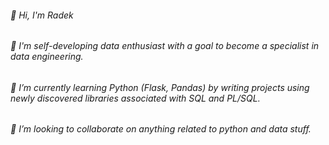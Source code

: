 ###### 👋 Hi, I'm Radek
###### 👀 I'm self-developing data enthusiast with a goal to become a specialist in data engineering.
###### 🌱 I’m currently learning Python (Flask, Pandas) by writing projects using newly discovered libraries associated with SQL and PL/SQL.
###### 💞️ I’m looking to collaborate on anything related to python and data stuff.
<!--
**RogerBlond/RogerBlond** is a ✨ _special_ ✨ repository because its `README.md` (this file) appears on your GitHub profile.

Here are some ideas to get you started:

- 🔭 I’m currently working on ...
- 🌱 I’m currently learning ...
- 👯 I’m looking to collaborate on ...
- 🤔 I’m looking for help with ...
- 💬 Ask me about ...
- 📫 How to reach me: ...
- 😄 Pronouns: ...
- ⚡ Fun fact: ...
-->
